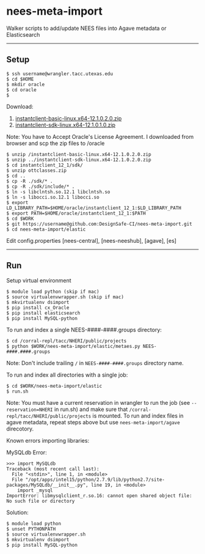 nees-meta-import
===================

Walker scripts to add/update NEES files into Agave metadata or Elasticsearch

---

## Setup

    $ ssh username@wrangler.tacc.utexas.edu
    $ cd $HOME
    $ mkdir oracle
    $ cd oracle
    $

Download:
1. [instantclient-basic-linux.x64-12.1.0.2.0.zip](http://www.oracle.com/technetwork/topics/linuxx86-64soft-092277.html)
2. [instantclient-sdk-linux.x64-12.1.0.1.0.zip](http://www.oracle.com/technetwork/topics/linuxx86-64soft-092277.html)

Note: You have to Accept Oracle's License Agreement. I downloaded from browser and scp the zip files to /oracle  

    $ unzip /instantclient-basic-linux.x64-12.1.0.2.0.zip
    $ unzip ../instantclient-sdk-linux.x64-12.1.0.2.0.zip
    $ cd instantclient_12_1/sdk/
    $ unzip ottclasses.zip
    $ cd ..
    $ cp -R ./sdk/* .
    $ cp -R ./sdk/include/* .
    $ ln -s libclntsh.so.12.1 libclntsh.so
    $ ln -s libocci.so.12.1 libocci.so
    $ export LD_LIBRARY_PATH=$HOME/oracle/instantclient_12_1:$LD_LIBRARY_PATH
    $ export PATH=$HOME/oracle/instantclient_12_1:$PATH
    $ cd $WORK
    $ git https://username@github.com:DesignSafe-CI/nees-meta-import.git
    $ cd nees-meta-import/elastic
Edit config.properties [nees-central], [nees-neeshub], [agave], [es]

---

## Run
Setup virtual environment

    $ module load python (skip if mac)
    $ source virtualenvwrapper.sh (skip if mac)
    $ mkvirtualenv dsimport
    $ pip install cx_Oracle
    $ pip install elasticsearch
    $ pip install MySQL-python

To run and index a single NEES-####-####.groups directory:

    $ cd /corral-repl/tacc/NHERI/public/projects
    $ python $WORK/nees-meta-import/elastic/metaes.py NEES-####.####.groups

Note: Don't include trailing ```/``` in ```NEES-####-####.groups``` directory name.

To run and index all directories with a single job:

    $ cd $WORK/nees-meta-import/elastic
    $ run.sh

Note: You must have a current reservation in wrangler to run the job (see ```--reservation=NHERI``` in run.sh) and make sure that  ```/corral-repl/tacc/NHERI/public/projects``` is mounted. To run and index files in agave metadata, repeat steps above but use ```nees-meta-import/agave``` direcotory.

Known errors importing libraries:

MySQLdb Error:

    >>> import MySQLdb
    Traceback (most recent call last):
      File "<stdin>", line 1, in <module>
      File "/opt/apps/intel15/python/2.7.9/lib/python2.7/site-packages/MySQLdb/__init__.py", line 19, in <module>
        import _mysql
    ImportError: libmysqlclient_r.so.16: cannot open shared object file: No such file or directory

Solution:

    $ module load python
    $ unset PYTHONPATH
    $ source virtualenvwrapper.sh
    $ mkvirtualenv dsimport
    $ pip install MySQL-python
